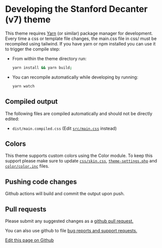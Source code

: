 # Developing the Stanford Decanter (v7) theme

This theme requires [Yarn](https://yarnpkg.com) (or similar) package manager for development. Every time a css or template file changes, the main.css file in css/ must be recompiled using tailwind. If you have yarn or npm installed you can use it to trigger the compile step:

- From within the theme directory run:

  ```sh
  yarn install && yarn build;
  ```

- You can recompile automatically while developing by running:

  ```sh
  yarn watch
  ```

## Compiled output

The following files are compiled automatically and should not be directly edited:

- `dist/main.compiled.css` (Edit [`src/main.css`](../src/main.css) instead)

## Colors

This theme supports custom colors using the Color module. To keep this support please make sure to update [`css/skin.css`](../css/skin.css), [`theme-settings.php`](../theme-settings.php) and [`color/color.inc`](../color/color.inc) files.

## Pushing code changes

Github actions will build and commit the output upon push.

## Pull requests

Please submit any suggested changes as a [github pull request.](https://github.com/backdrop-contrib/stanford_decanter/compare)

You can also use github to file [bug reports and support requests.](https://github.com/backdrop-contrib/stanford_decanter/issues)

[Edit this page on Github](https://github.com/backdrop-contrib/stanford_decanter/edit/main/docs/development.md)